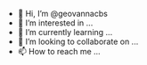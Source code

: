 - 👋 Hi, I’m @geovannacbs
- 👀 I’m interested in ...
- 🌱 I’m currently learning ...
- 💞️ I’m looking to collaborate on ...
- 📫 How to reach me ...

<!---
geovannacbs/geovannacbs is a ✨ special ✨ repository because its `README.md` (this file) appears on your GitHub profile.
You can click the Preview link to take a look at your changes.
--->
